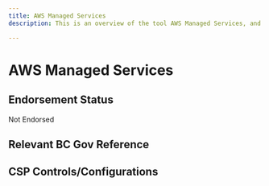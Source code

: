 ```yaml
---
title: AWS Managed Services
description: This is an overview of the tool AWS Managed Services, and its current status  within BC Gov.

---
```

<!---
Note: this is a generated file.  You should not edit it directly.  Please check https://github.com/bcgov/cloud-pathfinder for details.
-->
# AWS Managed Services



## Endorsement Status
Not Endorsed

## Relevant BC Gov Reference


## CSP Controls/Configurations
